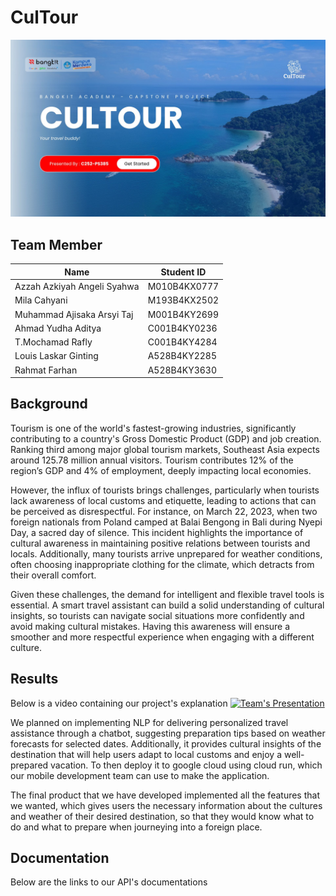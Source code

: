 # CulTour

![Cultour](<profile/CulTour_App_-_Bangkit_Capstone_Project.jpg>)

## Team Member

| Name                        | Student ID   |
| --------------------------- | ------------ |
| Azzah Azkiyah Angeli Syahwa | M010B4KX0777 |
| Mila Cahyani                | M193B4KX2502 |
| Muhammad Ajisaka Arsyi Taj  | M001B4KY2699 |
| Ahmad Yudha Aditya          | C001B4KY0236 |
| T.Mochamad Rafly            | C001B4KY4284 |
| Louis Laskar Ginting        | A528B4KY2285 |
| Rahmat Farhan               | A528B4KY3630 |

## Background

Tourism is one of the world's fastest-growing industries, significantly contributing to a country's Gross Domestic Product (GDP) and job creation. Ranking third among major global tourism markets, Southeast Asia expects around 125.78 million annual visitors. Tourism contributes 12% of the region’s GDP and 4% of employment, deeply impacting local economies.

However, the influx of tourists brings challenges, particularly when tourists lack awareness of local customs and etiquette, leading to actions that can be perceived as disrespectful. For instance, on March 22, 2023, when two foreign nationals from Poland camped at Balai Bengong in Bali during Nyepi Day, a sacred day of silence. This incident highlights the importance of cultural awareness in maintaining positive relations between tourists and locals. Additionally, many tourists arrive unprepared for weather conditions, often choosing inappropriate clothing for the climate, which detracts from their overall comfort.

Given these challenges, the demand for intelligent and flexible travel tools is essential. A smart travel assistant can build a solid understanding of cultural insights, so tourists can navigate social situations more confidently and avoid making cultural mistakes. Having this awareness will ensure a smoother and more respectful experience when engaging with a different culture.

## Results
Below is a video containing our project's explanation
[![Team's Presentation](<./profile/Presentation Thumb.png>)](https://www.youtube.com/watch?v=MOpt7fvKmwg)

We planned on implementing NLP for delivering personalized travel assistance through a chatbot, suggesting preparation tips based on weather forecasts for selected dates. Additionally, it provides cultural insights of the destination that will help users adapt to local customs and enjoy a well-prepared vacation. To then deploy it to google cloud using cloud run, which our mobile development team can use to make the application.

The final product that we have developed implemented all the features that we wanted, which gives users the necessary information about the cultures and weather of their desired destination, so that they would know what to do and what to prepare when journeying into a foreign place.


## Documentation
Below are the links to our API's documentations
